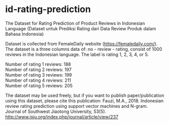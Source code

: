 # id-rating-prediction
The Dataset for Rating Prediction of Product Reviews in Indonesian Language
(Dataset untuk Prediksi Rating dari Data Review Produk dalam Bahasa Indonesia)

Dataset is collected from FemaleDaily website (https://femaledaily.com/).
The dataset is a three columns data of: no - review - rating, consist of 1000 reviews in the Indonesian language. 
The label is rating 1, 2, 3, 4, or 5.

Number of rating 1 reviews: 188 <br>
Number of rating 2 reviews: 197 <br>
Number of rating 3 reviews: 199 <br>
Number of rating 4 reviews: 211 <br>
Number of rating 5 reviews: 205 <br>

The dataset may be used freely, but if you want to publish paper/publication using this dataset, please cite this publication:
Fauzi, M.A., 2018. Indonesian review rating prediction using support vector machines and N-gram. Journal of Southwest Jiaotong University, 53(5).
http://www.jsju.org/index.php/journal/article/view/237
